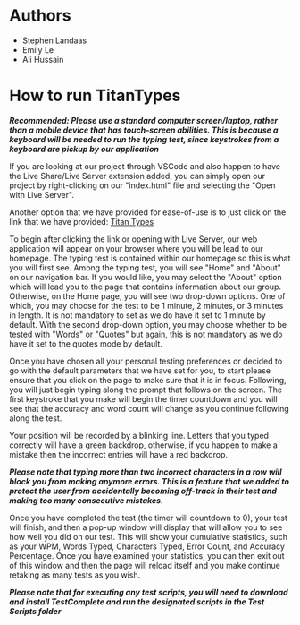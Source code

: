# Authors
 * Stephen Landaas
 * Emily Le
 * Ali Hussain

# How to run TitanTypes

***Recommended: Please use a standard computer screen/laptop, rather than a mobile device that has touch-screen abilities. This is because a keyboard will be needed to run the typing test, since keystrokes from a keyboard are pickup by our application***

If you are looking at our project through VSCode and also happen to have the Live Share/Live Server extension added, you can simply open our project by  right-clicking on our "index.html" file and selecting the "Open with Live Server".

Another option that we have provided for ease-of-use is to just click on the link that we have provided: [Titan Types](https://titan-types.vercel.app/)

To begin after clicking the link or opening with Live Server, our web application will appear on your browser where you will be lead to our homepage. The typing test is contained within our homepage so this is what you will first see. Among the typing test, you will see "Home" and "About" on our navigation bar. If you would like, you may select the "About" option which will lead you to the page that contains information about our group. Otherwise, on the Home page, you will see two drop-down options. One of which, you may choose for the test to be 1 minute, 2 minutes, or 3 minutes in length. It is not mandatory to set as we do have it set to 1 minute by default. With the second drop-down option, you may choose whether to be tested with "Words" or "Quotes" but again, this is not mandatory as we do have it set to the quotes mode by default.

Once you have chosen all your personal testing preferences or decided to go with the default parameters that we have set for you, to start please ensure that you click on the page to make sure that it is in focus. Following, you will just begin typing along the prompt that follows on the screen. The first keystroke that you make will begin the timer countdown and you will see that the  accuracy and word count will change as you continue following along the test.

Your position will be recorded by a blinking line. Letters that you typed correctly will have a green backdrop, otherwise, if you happen to make a mistake then the incorrect entries will have a red backdrop. 

***Please note that typing more than two incorrect characters in a row will block you from making anymore errors. This is a feature that we added to protect the user from accidentally becoming off-track in their test and making too many consecutive mistakes.***

Once you have completed the test (the timer will countdown to 0), your test will finish, and then a pop-up window will display that will allow you to see how well you did on our test. This will show your cumulative statistics, such as your WPM, Words Typed, Characters Typed, Error Count, and Accuracy Percentage. Once you have examined your statistics, you can then exit out of this window and then the page will reload itself and you make continue retaking as many tests as you wish.

***Please note that for executing any test scripts, you will need to download and install TestComplete and run the designated scripts in the Test Scripts folder***
